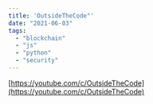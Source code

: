 ```yaml
---
title: 'OutsideTheCode"'
date: "2021-06-03"
tags:
  - "blockchain"
  - "js"
  - "python"
  - "security"
---
```


[https://youtube.com/c/OutsideTheCode](https://youtube.com/c/OutsideTheCode)
